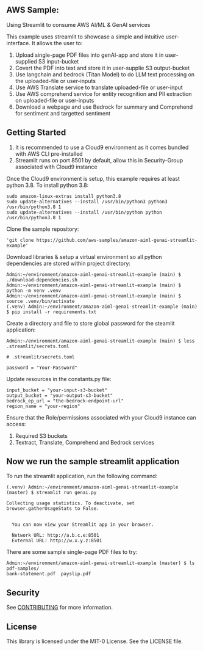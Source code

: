 ## AWS Sample: 
Using Streamlit to consume AWS AI/ML & GenAI services

This example uses streamlit to showcase a simple and intuitive user-interface. It allows the user to:
1. Upload single-page PDF files into  genAI-app and store it in user-supplied S3 input-bucket
2. Covert the PDF into text and store it in user-supplie S3 output-bucket
3. Use langchain and bedrock (Titan Model) to do LLM text processing on the uploaded-file or user-inputs
4. Use AWS Translate service to translate uploaded-file or user-input
5. Use AWS comprehend service for entity recognition and PII extraction on uploaded-file or user-inputs
6. Download a webpage and use Bedrock for summary and Comprehend for sentiment and targetted sentiment

## Getting Started
1. It is recommended to use a Cloud9 environment as it comes bundled with AWS CLI pre-installed
2. Streamlit runs on port 8501 by default, allow this in Security-Group associated with Cloud9 instance

Once the Cloud9 environment is setup, this example requires at least python 3.8. To install python 3.8:
```
sudo amazon-linux-extras install python3.8
sudo update-alternatives --install /usr/bin/python3 python3 /usr/bin/python3.8 1
sudo update-alternatives --install /usr/bin/python python /usr/bin/python3.8 1
```

Clone the sample repository:
```
'git clone https://github.com/aws-samples/amazon-aiml-genai-streamlit-example'
```

Download libraries & setup a virtual environment so all python dependencies are stored within project directory:
```
Admin:~/environment/amazon-aiml-genai-streamlit-example (main) $ ./download-dependencies.sh
Admin:~/environment/amazon-aiml-genai-streamlit-example (main) $ python -m venv .venv
Admin:~/environment/amazon-aiml-genai-streamlit-example (main) $ source .venv/bin/activate
(.venv) Admin:~/environment/amazon-aiml-genai-streamlit-example (main) $ pip install -r requirements.txt
```

Create a directory and file to store global password for the steamlit application:
```
Admin:~/environment/amazon-aiml-genai-streamlit-example (main) $ less .streamlit/secrets.toml

# .streamlit/secrets.toml

password = "Your-Password"
```

Update resources in the constants.py file:
```
input_bucket = "your-input-s3-bucket"
output_bucket = "your-output-s3-bucket"
bedrock_ep_url = "the-bedrock-endpoint-url"
region_name = "your-region"
```

Ensure that the Role/permissions associated with your Cloud9 instance can access:
1. Required S3 buckets
2. Textract, Translate, Comprehend and Bedrock services

## Now we run the sample streamlit application
To run the streamlit application, run the following command:
```
(.venv) Admin:~/environment/amazon-aiml-genai-streamlit-example (master) $ streamlit run genai.py 

Collecting usage statistics. To deactivate, set browser.gatherUsageStats to False.


  You can now view your Streamlit app in your browser.

  Network URL: http://a.b.c.e:8501
  External URL: http://w.x.y.z:8501
```

There are some sample single-page PDF files to try:
```
Admin:~/environment/amazon-aiml-genai-streamlit-example (master) $ ls pdf-samples/
bank-statement.pdf  payslip.pdf
```


## Security

See [CONTRIBUTING](CONTRIBUTING.md#security-issue-notifications) for more information.

## License

This library is licensed under the MIT-0 License. See the LICENSE file.

